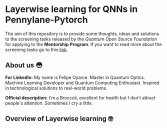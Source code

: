 # Layerwise learning for QNNs in Pennylane-Pytorch

The aim of this repository is to provide some thoughts, ideas and solutions to the screening tasks released by the _Quantum Open Source Foundation_ for applying to the __Mentorship Program__. If you want to read more about the screening tasks go to this [link](https://docs.google.com/document/d/1Ow3v8Y4rYBdgxXNxKV9ZUAM4bwL6211U6DWCcByZ4A4/edit).

## About us :flushed:

__For LinkedIn:__ My name is Felipe Oyarce. Master in Quantum Optics. Machine Learning Developer and Quantum Computing Enthusiast. Inspired in technological solutions to real-world problems. 

__Official description:__ I'm a Broccoli, excellent for health but I don't attract people's attention. Sometimes I cry a little.

## Overview of Layerwise learning :nerd_face:
